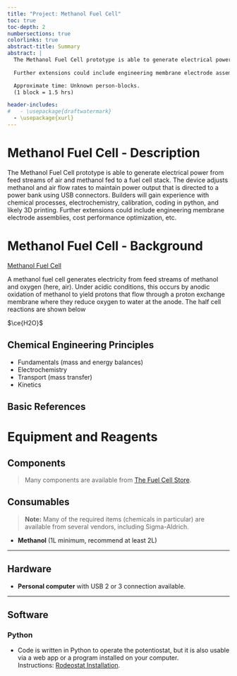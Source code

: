 ```yaml
---
title: "Project: Methanol Fuel Cell"
toc: true
toc-depth: 2
numbersections: true
colorlinks: true
abstract-title: Summary
abstract: |
  The Methanol Fuel Cell prototype is able to generate electrical power from feed streams of air and methanol fed to a fuel cell stack. The device adjusts methanol and air flow rates to maintain power output that is directed to a power bank using USB connectors. Builders will gain experience with chemical processes, electrochemistry, calibration, coding in python, and likely 3D printing.
  
  Further extensions could include engineering membrane electrode assemblies, cost performance optimization, etc.

  Approximate time: Unknown person-blocks.
  (1 block = 1.5 hrs)

header-includes:
#   - \usepackage{draftwatermark}
  - \usepackage{xurl}
---
```


# Methanol Fuel Cell - Description
The Methanol Fuel Cell prototype is able to generate electrical power from feed streams of air and methanol fed to a fuel cell stack. The device adjusts methanol and air flow rates to maintain power output that is directed to a power bank using USB connectors. Builders will gain experience with chemical processes, electrochemistry, calibration, coding in python, and likely 3D printing. Further extensions could include engineering membrane electrode assemblies, cost performance optimization, etc.

# Methanol Fuel Cell - Background
[Methanol Fuel Cell](img/methanol_fuel_cell_NASA_Wikipedia.jpg)

A methanol fuel cell generates electricity from feed streams of methanol and oxygen (here, air). Under acidic conditions, this occurs by anodic oxidation of methanol to yield protons that flow through a proton exchange membrane where they reduce oxygen to water at the anode. The half cell reactions are shown below

$\ce{H2O}$

## Chemical Engineering Principles

- Fundamentals (mass and energy balances)
- Electrochemistry
- Transport (mass transfer)
- Kinetics

## Basic References

# Equipment and Reagents

## Components
> Many components are available from [The Fuel Cell Store](https://www.fuelcellstore.com/).

## Consumables
> **Note:** Many of the required items (chemicals in particular) are available from several vendors, including Sigma-Aldrich.

- **Methanol** (1L minimum, recommend at least 2L)  
---

## Hardware
- **Personal computer** with USB 2 or 3 connection available.

---

## Software

### Python
- Code is written in Python to operate the potentiostat, but it is also usable via a web app or a program installed on your computer.  
  Instructions: [Rodeostat Installation](https://blog.iorodeo.com/rodeostat-software/).



